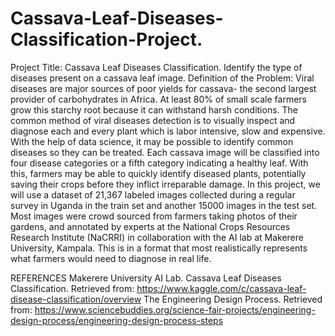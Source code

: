 # Cassava-Leaf-Diseases-Classification-Project.

Project Title: Cassava Leaf Diseases Classification. Identify the type of diseases present on a cassava leaf image.
Definition of the Problem: 
Viral diseases are major sources of poor yields for cassava- the second largest provider of carbohydrates in Africa. At least 80% of small scale farmers grow this starchy root because it can withstand harsh conditions.  The common method of viral diseases detection is to visually inspect and diagnose each and every plant which is labor intensive, slow and expensive. With the help of data science, it may be possible to identify common diseases so they can be treated. Each cassava image will be classified into four disease categories or a fifth category indicating a healthy leaf. With this, farmers may be able to quickly identify diseased plants, potentially saving their crops before they inflict irreparable damage.
In this project, we will use a dataset of 21,367 labeled images collected during a regular survey in Uganda in the train set and another 15000 images in the test set. Most images were crowd sourced from farmers taking photos of their gardens, and annotated by experts at the National Crops Resources Research Institute (NaCRRI) in collaboration with the AI lab at Makerere University, Kampala. This is in a format that most realistically represents what farmers would need to diagnose in real life.


REFERENCES
Makerere University AI Lab. Cassava Leaf Diseases Classification. Retrieved from: https://www.kaggle.com/c/cassava-leaf-disease-classification/overview
The Engineering Design Process. Retrieved from: https://www.sciencebuddies.org/science-fair-projects/engineering-design-process/engineering-design-process-steps
